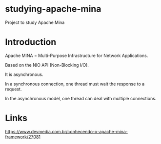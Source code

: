 # studying-apache-mina
Project to study Apache Mina

# Introduction

Apache MINA = Multi-Purpose Infrastructure for Network Applications.

Based on the NIO API (Non-Blocking I/O).

It is asynchronous.

In a synchronous connection, one thread must wait the response to a request.

In the asynchronous model, one thread can deal with multiple connections.


# Links

https://www.devmedia.com.br/conhecendo-o-apache-mina-framework/27081



